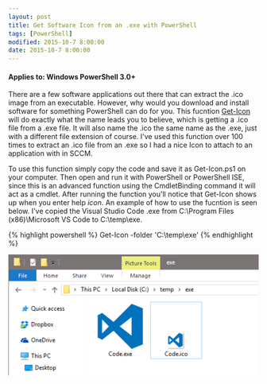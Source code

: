 ```yaml
---
layout: post
title: Get Software Icon from an .exe with PowerShell
tags: [PowerShell]
modified: 2015-10-7 8:00:00
date: 2015-10-7 8:00:00
---
```

#### Applies to: Windows PowerShell 3.0+

There are a few software applications out there that can extract the .ico image from an executable. However, why would you download and install software for something PowerShell can do for you. This fucntion [Get-Icon](https://github.com/Duffney/PowerShell/blob/master/FileSystems/Get-Icon.ps1) will do exactly what the name leads you to believe, which is getting a .ico file from a .exe file. It will also name the .ico the same name as the .exe, just with a different file extension of course. 
I've used this function over 100 times to extract an .ico file from an .exe so I had a nice Icon to attach to an application with in SCCM.

To use this function simply copy the code and save it as Get-Icon.ps1 on your computer. Then open and run it with PowerShell or PowerShell ISE, since this is an advanced function using the CmdletBinding command it will act as a cmdlet. After running the function you'll notice that Get-Icon shows up when you enter help *icon*. An example of how to use the fucntion is seen below. I've copied the Visual Studio Code .exe from C:\Program Files (x86)\Microsoft VS Code to C:\temp\exe.

{% highlight powershell %}
Get-Icon -folder 'C:\temp\exe'
{% endhighlight %}

![vscodeIcon](/images/posts/2014-10-7/vscodeIcon.png "vscodeIcon")